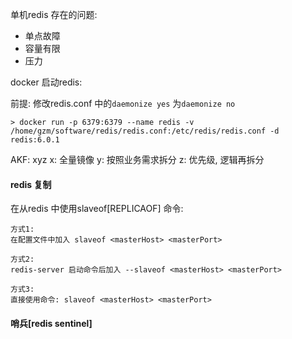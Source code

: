 单机redis 存在的问题: 

- 单点故障
- 容量有限
- 压力



docker 启动redis: 

前提: 修改redis.conf 中的`daemonize yes` 为`daemonize no`

```
> docker run -p 6379:6379 --name redis -v /home/gzm/software/redis/redis.conf:/etc/redis/redis.conf -d redis:6.0.1
```



AKF: xyz x: 全量镜像 y: 按照业务需求拆分 z: 优先级, 逻辑再拆分



#### redis 复制

在从redis 中使用slaveof[REPLICAOF] 命令: 

```
方式1: 
在配置文件中加入 slaveof <masterHost> <masterPort>

方式2: 
redis-server 启动命令后加入 --slaveof <masterHost> <masterPort>

方式3: 
直接使用命令: slaveof <masterHost> <masterPort>
```



#### 哨兵[redis sentinel]

